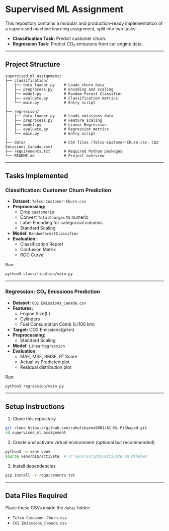 # Supervised ML Assignment

This repository contains a modular and production-ready implementation of a supervised machine learning assignment, split into two tasks:

- **Classification Task:** Predict customer churn.
- **Regression Task:** Predict CO₂ emissions from car engine data.

---

## Project Structure

```
supervised_ml_assignment/
├── classification/
│   ├── data_loader.py    # Loads churn data
│   ├── preprocess.py     # Encoding and scaling
│   ├── model.py          # Random Forest Classifier
│   ├── evaluate.py       # Classification metrics
│   └── main.py           # Entry script
│
├── regression/
│   ├── data_loader.py    # Loads emissions data
│   ├── preprocess.py     # Feature scaling
│   ├── model.py          # Linear Regression
│   ├── evaluate.py       # Regression metrics
│   └── main.py           # Entry script
│
├── data/                 # CSV files (Telco-Customer-Churn.csv, CO2 Emissions_Canada.csv)
├── requirements.txt      # Required Python packages
└── README.md             # Project overview
```

---

## Tasks Implemented

### Classification: Customer Churn Prediction
- **Dataset:** `Telco-Customer-Churn.csv`
- **Preprocessing:**
  - Drop `customerID`
  - Convert `TotalCharges` to numeric
  - Label Encoding for categorical columns
  - Standard Scaling
- **Model:** `RandomForestClassifier`
- **Evaluation:**
  - Classification Report
  - Confusion Matrix
  - ROC Curve

Run:
```bash
python3 classification/main.py
```

---

### Regression: CO₂ Emissions Prediction
- **Dataset:** `CO2 Emissions_Canada.csv`
- **Features:**
  - Engine Size(L)
  - Cylinders
  - Fuel Consumption Comb (L/100 km)
- **Target:** CO2 Emissions(g/km)
- **Preprocessing:**
  - Standard Scaling
- **Model:** `LinearRegression`
- **Evaluation:**
  - MAE, MSE, RMSE, R² Score
  - Actual vs Predicted plot
  - Residual distribution plot

Run:
```bash
python3 regression/main.py
```

---

## Setup Instructions

1. Clone this repository
```bash
git clone https://github.com/rahulsharma9001/AI-ML-PiShaped.git
cd supervised_ml_assignment
```
2. Create and activate virtual environment (optional but recommended)
```bash
python3 -m venv venv
source venv/bin/activate  # or venv\Scripts\activate on Windows
```
3. Install dependencies
```bash
pip install -r requirements.txt
```

---

## Data Files Required
Place these CSVs inside the `data/` folder:
- `Telco-Customer-Churn.csv`
- `CO2 Emissions_Canada.csv`